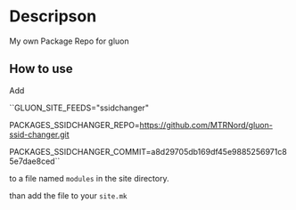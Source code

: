 # Descripson
My own Package Repo for gluon

## How to use
Add

``GLUON_SITE_FEEDS="ssidchanger"

PACKAGES_SSIDCHANGER_REPO=https://github.com/MTRNord/gluon-ssid-changer.git

PACKAGES_SSIDCHANGER_COMMIT=a8d29705db169df45e9885256971c85e7dae8ced``

to a file named ``modules`` in the site directory.

than add the file to your ``site.mk``
